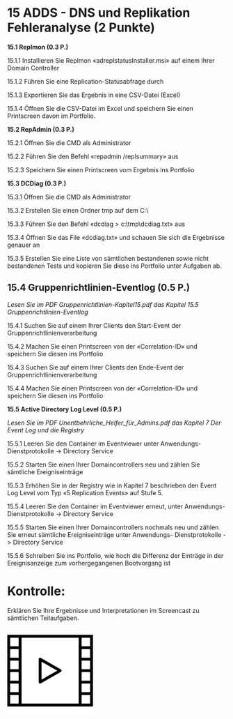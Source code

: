 # 15 ADDS - DNS und Replikation Fehleranalyse (2 Punkte)
**15.1 Replmon (0.3 P.)**

15\.1.1 Installieren Sie Replmon «adreplstatusInstaller.msi» auf einem Ihrer Domain Controller

15\.1.2 Führen Sie eine Replication-Statusabfrage durch

15\.1.3 Exportieren Sie das Ergebnis in eine CSV-Datei (Excel)

15\.1.4 Öffnen Sie die CSV-Datei im Excel und speichern Sie einen Printscreen davon im Portfolio.

**15.2 RepAdmin (0.3 P.)**

15\.2.1 Öffnen Sie die CMD als Administrator

15\.2.2 Führen Sie den Befehl «repadmin /replsummary» aus

15\.2.3 Speichern Sie einen Printscreen vom Ergebnis ins Portfolio

**15.3 DCDiag (0.3 P.)**

15\.3.1 Öffnen Sie die CMD als Administrator

15\.3.2 Erstellen Sie einen Ordner tmp auf dem C:\

15\.3.3 Führen Sie den Befehl «dcdiag > c:\tmp\dcdiag.txt» aus

15\.3.4 Öffnen Sie das File «dcdiag.txt» und schauen Sie sich die Ergebnisse genauer an

15\.3.5 Erstellen Sie eine Liste von sämtlichen bestandenen sowie nicht bestandenen Tests und kopieren Sie diese ins Portfolio unter Aufgaben ab.

## **15.4 Gruppenrichtlinien-Eventlog (0.5 P.)**
*Lesen Sie im PDF Gruppenrichtlinien-Kapitel15.pdf das Kapitel 15.5 Gruppenrichtlinien-Eventlog*

15\.4.1 Suchen Sie auf einem Ihrer Clients den Start-Event der Gruppenrichtlinienverarbeitung

15\.4.2 Machen Sie einen Printscreen von der «Correlation-ID» und speichern Sie diesen ins Portfolio

15\.4.3 Suchen Sie auf einem Ihrer Clients den Ende-Event der Gruppenrichtlinienverarbeitung

15\.4.4 Machen Sie einen Printscreen von der «Correlation-ID» und speichern Sie diesen ins Portfolio

**15.5 Active Directory Log Level (0.5 P.)**

*Lesen Sie im PDF Unentbehrliche\_Helfer\_für\_Admins.pdf das Kapitel 7 Der Event Log und die Registry*

15\.5.1 Leeren Sie den Container im Eventviewer unter Anwendungs- Dienstprotokolle -> Directory Service

15\.5.2 Starten Sie einen Ihrer Domaincontrollers neu und zählen Sie sämtliche Ereigniseinträge

15\.5.3 Erhöhen Sie in der Registry wie in Kapitel 7 beschrieben den Event Log Level vom Typ «5 Replication Events» auf Stufe 5.

15\.5.4 Leeren Sie den Container im Eventviewer erneut, unter Anwendungs- Dienstprotokolle -> Directory Service

15\.5.5 Starten Sie einen Ihrer Domaincontrollers nochmals neu und zählen Sie erneut sämtliche Ereigniseinträge unter Anwendungs- Dienstprotokolle -> Directory Service

15\.5.6 Schreiben Sie ins Portfolio, wie hoch die Differenz der Einträge in der Ereignisanzeige zum vorhergegangenen Bootvorgang ist
# Kontrolle:
Erklären Sie Ihre Ergebnisse und Interpretationen im Screencast zu sämtlichen Teilaufgaben.

![IMAGES](images/Kontrolle.png) 
